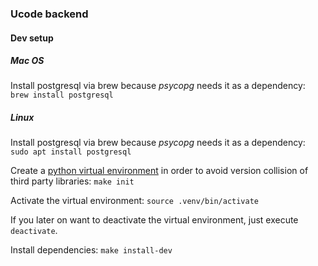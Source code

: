 ### Ucode backend

#### Dev setup

##### Mac OS
Install postgresql via brew because *psycopg* needs it as a dependency:
`brew install postgresql`

##### Linux
Install postgresql via brew because *psycopg* needs it as a dependency:
`sudo apt install postgresql`

Create a [python virtual environment](https://docs.python.org/3/library/venv.html) in order to avoid version collision of third party libraries:
`make init`

Activate the virtual environment:
`source .venv/bin/activate`

If you later on want to deactivate the virtual environment, just execute `deactivate`.

Install dependencies:
`make install-dev`